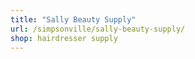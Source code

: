 ```yaml
---
title: "Sally Beauty Supply"
url: /simpsonville/sally-beauty-supply/
shop: hairdresser supply
---
```

